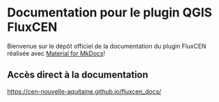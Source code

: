 # Documentation pour le plugin QGIS FluxCEN
Bienvenue sur le dépôt officiel de la documentation du plugin FluxCEN réalisée avec [Material for MkDocs](https://squidfunk.github.io/mkdocs-material/)!

## Accès direct à la documentation
https://cen-nouvelle-aquitaine.github.io/fluxcen_docs/


